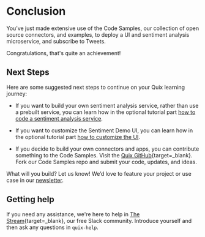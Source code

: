 # Conclusion

You’ve just made extensive use of the Code Samples, our collection of open source connectors, and examples, to deploy a UI and sentiment analysis microservice, and subscribe to Tweets.

Congratulations, that's quite an achievement!

## Next Steps

Here are some suggested next steps to continue on your Quix learning journey:

* If you want to build your own sentiment analysis service, rather than use a prebuilt service, you can learn how in the optional tutorial part [how to code a sentiment analysis service](code-and-deploy-sentiment-service.md).

* If you want to customize the Sentiment Demo UI, you can learn how in the optional tutorial part [how to customize the UI](customize-the-ui.md).

* If you decide to build your own connectors and apps, you can contribute something to the Code Samples. Visit the [Quix GitHub](https://github.com/quixio/quix-samples){target=_blank}. Fork our Code Samples repo and submit your code, updates, and ideas.

What will you build? Let us know! We’d love to feature your project or use case in our [newsletter](https://www.quix.io/community/).

## Getting help

If you need any assistance, we're here to help in [The Stream](https://join.slack.com/t/stream-processing/shared_invite/zt-13t2qa6ea-9jdiDBXbnE7aHMBOgMt~8g){target=_blank}, our free Slack community. Introduce yourself and then ask any questions in `quix-help`.
